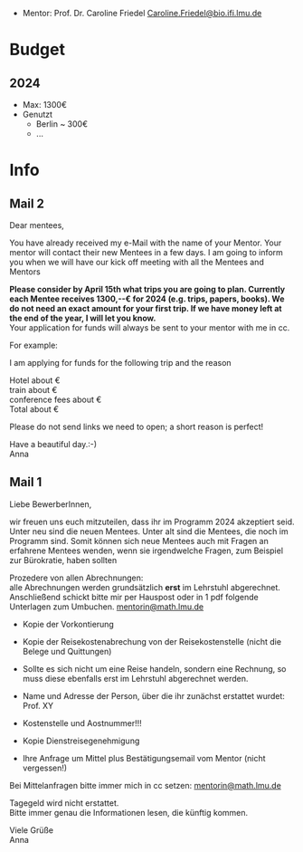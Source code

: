 - Mentor: Prof. Dr. Caroline Friedel <Caroline.Friedel@bio.ifi.lmu.de>

# Budget

## 2024

- Max: 1300€
- Genutzt
	- Berlin ~ 300€
	- ...

# Info

## Mail 2

Dear mentees,  
  
You have already received my e-Mail with the name of your Mentor. Your mentor will contact their new Mentees in a few days. I am going to inform you when we will have our kick off meeting with all the Mentees and Mentors  
  
**Please consider by April 15th what trips you are going to plan. Currently each Mentee receives 1300,--€ for 2024 (e.g. trips, papers, books). We do not need an exact amount for your first trip. If we have money left at the end of the year, I will let you know.**  
Your application for funds will always be sent to your mentor with me in cc.  
  
For example:  
  
I am applying for funds for the following trip and the reason  
  
Hotel about €  
train about €  
conference fees about €  
Total about €  
  
Please do not send links we need to open; a short reason is perfect!  
  
  
Have a beautiful day.:-)  
Anna

## Mail 1
Liebe BewerberInnen,  
  
wir freuen uns euch mitzuteilen, dass ihr im Programm 2024 akzeptiert seid. Unter neu sind die neuen Mentees. Unter alt sind die Mentees, die noch im Programm sind. Somit können sich neue Mentees auch mit Fragen an erfahrene Mentees wenden, wenn sie irgendwelche Fragen, zum Beispiel zur Bürokratie, haben sollten  
  
Prozedere von allen Abrechnungen:  
alle Abrechnungen werden grundsätzlich **erst** im Lehrstuhl abgerechnet. Anschließend schickt bitte mir per Hauspost oder in 1 pdf folgende Unterlagen zum Umbuchen. [mentorin@math.lmu.de](mailto:mentorin@math.lmu.de)  
  

- Kopie der Vorkontierung
- Kopie der Reisekostenabrechung von der Reisekostenstelle (nicht die Belege und Quittungen)  
    
- Sollte es sich nicht um eine Reise handeln, sondern eine Rechnung, so muss diese ebenfalls erst im Lehrstuhl abgerechnet werden.
- Name und Adresse der Person, über die ihr zunächst erstattet wurdet: Prof. XY  
    
- Kostenstelle und Aostnummer!!!
- Kopie Dienstreisegenehmigung
- Ihre Anfrage um Mittel plus Bestätigungsemail vom Mentor (nicht vergessen!)  
    

Bei Mittelanfragen bitte immer mich in cc setzen: [mentorin@math.lmu.de](mailto:mentorin@math.lmu.de)  

Tagegeld wird nicht erstattet.  
Bitte immer genau die Informationen lesen, die künftig kommen.  
  
Viele Grüße  
Anna



